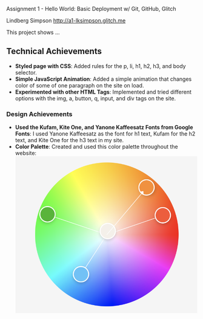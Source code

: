 Assignment 1 - Hello World: Basic Deployment w/ Git, GitHub, Glitch

Lindberg Simpson
http://a1-lksimpson.glitch.me

This project shows ...

## Technical Achievements
- **Styled page with CSS**: Added rules for the p, li, h1, h2, h3, and body selector.
- **Simple JavaScript Animation**: Added a simple animation that changes color of some of one paragraph on the site on load.
- **Experimented with other HTML Tags**: Implemented and tried different options with the img, a, button, q, input, and div tags on the site.

### Design Achievements
- **Used the Kufam, Kite One, and Yanone Kaffeesatz Fonts from Google Fonts**: I used Yanone Kaffeesatz as the font for h1 text, Kufam for the h2 text, and Kite One for the h3 text in my site.
- **Color Palette**: Created and used this color palette throughout the website:
![Color Palette](ColorPalette.png?raw=true "Color Palette")
